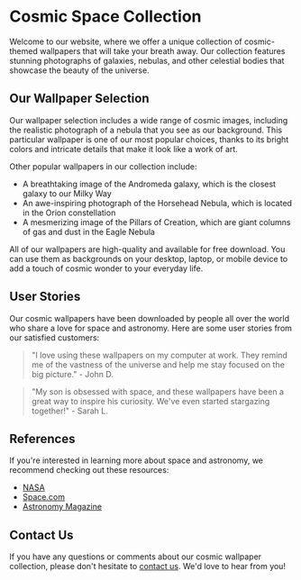 <!--font:Cabin-->

# Cosmic Space Collection

Welcome to our website, where we offer a unique collection of cosmic-themed wallpapers that will take your breath away. Our collection features stunning photographs of galaxies, nebulas, and other celestial bodies that showcase the beauty of the universe.

## Our Wallpaper Selection

Our wallpaper selection includes a wide range of cosmic images, including the realistic photograph of a nebula that you see as our background. This particular wallpaper is one of our most popular choices, thanks to its bright colors and intricate details that make it look like a work of art.

Other popular wallpapers in our collection include:

- A breathtaking image of the Andromeda galaxy, which is the closest galaxy to our Milky Way
- An awe-inspiring photograph of the Horsehead Nebula, which is located in the Orion constellation
- A mesmerizing image of the Pillars of Creation, which are giant columns of gas and dust in the Eagle Nebula

All of our wallpapers are high-quality and available for free download. You can use them as backgrounds on your desktop, laptop, or mobile device to add a touch of cosmic wonder to your everyday life.

## User Stories

Our cosmic wallpapers have been downloaded by people all over the world who share a love for space and astronomy. Here are some user stories from our satisfied customers:

> "I love using these wallpapers on my computer at work. They remind me of the vastness of the universe and help me stay focused on the big picture." - John D.

> "My son is obsessed with space, and these wallpapers have been a great way to inspire his curiosity. We've even started stargazing together!" - Sarah L.

## References

If you're interested in learning more about space and astronomy, we recommend checking out these resources:

- [NASA](#)
- [Space.com](#)
- [Astronomy Magazine](#)

## Contact Us

If you have any questions or comments about our cosmic wallpaper collection, please don't hesitate to [contact us](#). We'd love to hear from you!

<!--

Write me content for website with wallpaper which alt text is:

"A realistic photograph of a nebula, with bright colors and intricate details that showcase the beauty of the universe."

The name/title of the page should not be 1:1 copy of the alt text but rather a real content of the website which is using this wallpaper.

- Use markdown format 
- Start with heading
- Heading should be short and concise
- The content should look like a real website 
- The website should not be about the wallpaper, wallpaper is just a related background
- Heading should be contain work "wallpaper" or "background"
- Include real sections like references, contact, user stories, etc. use things relevant to the page purpose.
- Feel free to use structure like headings, bullets, numbering, blockquotes, paragraphs, horizontal lines, etc.
- You can use formatting like bold or _italic_
- You can include UTF-8 emojis
- Links should be only #hash anchors (and you can refer to the document itself)
- Do not include images


---


# Explore the Wonders of Space with Our Cosmic Collection

Welcome to our website, where we offer a unique collection of cosmic-themed wallpapers that will take your breath away. Our collection features stunning photographs of galaxies, nebulas, and other celestial bodies that showcase the beauty of the universe.

## Our Wallpaper Selection

Our wallpaper selection includes a wide range of cosmic images, including the realistic photograph of a nebula that you see as our background. This particular wallpaper is one of our most popular choices, thanks to its bright colors and intricate details that make it look like a work of art.

Other popular wallpapers in our collection include:

- A breathtaking image of the Andromeda galaxy, which is the closest galaxy to our Milky Way
- An awe-inspiring photograph of the Horsehead Nebula, which is located in the Orion constellation
- A mesmerizing image of the Pillars of Creation, which are giant columns of gas and dust in the Eagle Nebula

All of our wallpapers are high-quality and available for free download. You can use them as backgrounds on your desktop, laptop, or mobile device to add a touch of cosmic wonder to your everyday life.

## User Stories

Our cosmic wallpapers have been downloaded by people all over the world who share a love for space and astronomy. Here are some user stories from our satisfied customers:

> "I love using these wallpapers on my computer at work. They remind me of the vastness of the universe and help me stay focused on the big picture." - John D.

> "My son is obsessed with space, and these wallpapers have been a great way to inspire his curiosity. We've even started stargazing together!" - Sarah L.

## References

If you're interested in learning more about space and astronomy, we recommend checking out these resources:

- [NASA](#)
- [Space.com](#)
- [Astronomy Magazine](#)

## Contact Us

If you have any questions or comments about our cosmic wallpaper collection, please don't hesitate to [contact us](#). We'd love to hear from you!

-->
